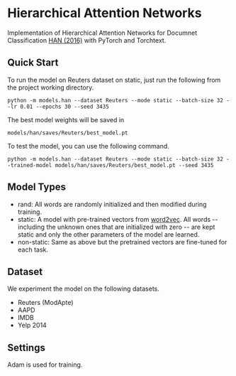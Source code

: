 # Hierarchical Attention Networks

Implementation of Hierarchical Attention Networks for Documnet Classification [HAN (2016)](https://www.cs.cmu.edu/~hovy/papers/16HLT-hierarchical-attention-networks.pdf) with PyTorch and Torchtext.

## Quick Start

To run the model on Reuters dataset on static, just run the following from the project working directory.

```
python -m models.han --dataset Reuters --mode static --batch-size 32 --lr 0.01 --epochs 30 --seed 3435
```

The best model weights will be saved in

```
models/han/saves/Reuters/best_model.pt
```

To test the model, you can use the following command.

```
python -m models.han --dataset Reuters --mode static --batch-size 32 --trained-model models/han/saves/Reuters/best_model.pt --seed 3435
```

## Model Types

- rand: All words are randomly initialized and then modified during training.
- static: A model with pre-trained vectors from [word2vec](https://code.google.com/archive/p/word2vec/). All words -- including the unknown ones that are initialized with zero -- are kept static and only the other parameters of the model are learned.
- non-static: Same as above but the pretrained vectors are fine-tuned for each task.

## Dataset

We experiment the model on the following datasets.

- Reuters (ModApte)
- AAPD
- IMDB
- Yelp 2014

## Settings

Adam is used for training.
